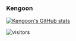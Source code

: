 ### Kengoon
[![Kengoon's GitHub stats](https://github-readme-stats.vercel.app/api?username=kengoon&show_icons=true&theme=radical&count_private=true)](https://github.com/anuraghazra/github-readme-stats)

![visitors](https://visitor-badge.laobi.icu/badge?page_id=page.id)
<!--
**kengoon/kengoon** is a ✨ _special_ ✨ repository because its `README.md` (this file) appears on your GitHub profile.

Here are some ideas to get you started:

- 🔭 I’m currently working on ...
- 🌱 I’m currently learning ...
- 👯 I’m looking to collaborate on ...
- 🤔 I’m looking for help with ...
- 💬 Ask me about ...
- 📫 How to reach me: ...
- 😄 Pronouns: ...
- ⚡ Fun fact: ...
-->

